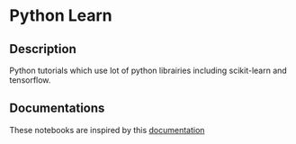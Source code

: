 # Python Learn

## Description

Python tutorials which use lot of python librairies including scikit-learn and tensorflow.

## Documentations

These notebooks are inspired by this [documentation](https://github.com/jakevdp/PythonDataScienceHandbook/tree/master/notebooks)


